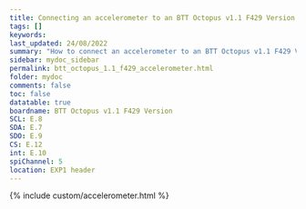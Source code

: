 ```yaml
---
title: Connecting an accelerometer to an BTT Octopus v1.1 F429 Version
tags: []
keywords: 
last_updated: 24/08/2022
summary: "How to connect an accelerometer to an BTT Octopus v1.1 F429 Version"
sidebar: mydoc_sidebar
permalink: btt_octopus_1.1_f429_accelerometer.html
folder: mydoc
comments: false
toc: false
datatable: true
boardname: BTT Octopus v1.1 F429 Version
SCL: E.8
SDA: E.7
SDO: E.9
CS: E.12
int: E.10
spiChannel: 5
location: EXP1 header
---
```


{% include custom/accelerometer.html %}